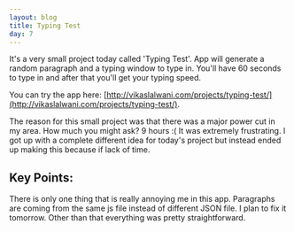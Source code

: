 ```yaml
---
layout: blog
title: Typing Test
day: 7
---
```


It's a very small project today called 'Typing Test'. App will generate a random paragraph and a typing window to type in. You'll have 60 seconds to type in and after that you'll get your typing speed.

You can try the app here: [http://vikaslalwani.com/projects/typing-test/](http://vikaslalwani.com/projects/typing-test/).

The reason for this small project was that there was a major power cut in my area. How much you might ask? 9 hours :( It was extremely frustrating. I got up with a complete different idea for today's project  but instead ended up making this because if lack of time.


Key Points:
---
There is only one thing that is really annoying me in this app. Paragraphs are coming from the same js file instead of different JSON file. I plan to fix it tomorrow. Other than that everything was pretty straightforward.